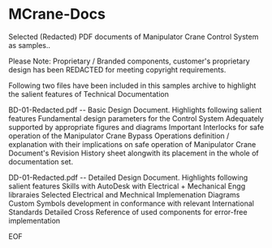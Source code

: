 # MCrane-Docs
Selected (Redacted) PDF documents of Manipulator Crane Control System as samples..

Please Note:
Proprietary / Branded components, customer's proprietary design has been REDACTED for meeting copyright requirements.

Following two files have been included in this samples archive to highlight the salient features of Technical Documentation

BD-01-Redacted.pdf -- Basic Design Document. Highlights following salient features
                      Fundamental design parameters for the Control System
                      Adequately supported by appropriate figures and diagrams
                      Important Interlocks for safe operation of the Manipulator Crane
                      Bypass Operations definition / explanation with their implications on safe operation of Manipulator Crane
                      Document's Revision History sheet alongwith its placement in the whole of documentation set.
                      
DD-01-Redacted.pdf -- Detailed Design Document. Highlights following salient features
                      Skills with AutoDesk with Electrical + Mechanical Engg libraraies
                      Selected Electrical and Mechnical Implemenation Diagrams
                      Custom Symbols development in conformance with relevant International Standards
                      Detailed Cross Reference of used components for error-free implementation
                      
EOF
